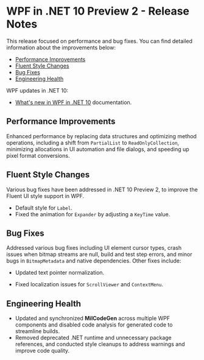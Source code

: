 # WPF in .NET 10 Preview 2 - Release Notes

This release focused on performance and bug fixes. You can find detailed information about the improvements below:

- [Performance Improvements](#performance-improvements)
- [Fluent Style Changes](#fluent-style-changes)
- [Bug Fixes](#bug-fixes)
- [Engineering Health](#engineering-health)

WPF updates in .NET 10:

- [What's new in WPF in .NET 10](https://learn.microsoft.com/dotnet/desktop/wpf/whats-new/net100) documentation.

## Performance Improvements

Enhanced performance by replacing data structures and optimizing method operations, including a shift from `PartialList` to `ReadOnlyCollection`, minimizing allocations in UI automation and file dialogs, and speeding up pixel format conversions.

## Fluent Style Changes

Various bug fixes have been addressed in .NET 10 Preview 2, to improve the Fluent UI style support in WPF.

- Default style for `Label`.
- Fixed the animation for `Expander` by adjusting a `KeyTime` value.

## Bug Fixes

Addressed various bug fixes including UI element cursor types, crash issues when bitmap streams are null, build and test step errors, and minor bugs in `BitmapMetadata` and native dependencies. Other fixes include:

- Updated text pointer normalization.
- Fixed localization issues for `ScrollViewer` and `ContextMenu`.

## Engineering Health

- Updated and synchronized **MilCodeGen** across multiple WPF components and disabled code analysis for generated code to streamline builds.
- Removed deprecated .NET runtime and unnecessary package references, and conducted style cleanups to address warnings and improve code quality.

 

